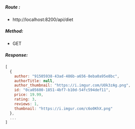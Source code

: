 ##### Route :  
 - http://localhost:8200/api/diet

##### Method:
 - GET

##### Response:
```js
[
  {
    author: "91505938-43ad-486b-a656-8eba0a95e8bc",
    authorTitle: null,
    author_thumbnail: "https://i.imgur.com/UOk3zAg.png",
    id: "0ca05600-1851-4bf7-b10d-54fc594def11",
    price: 19.99,
    rating: 3,
    reviews: 1,
    thumbnail: "https://i.imgur.com/c6o0KhX.png"
  },
  ...
]
```
